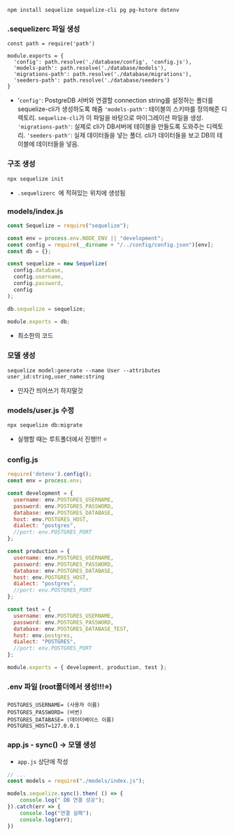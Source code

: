 ```
npm install sequelize sequelize-cli pg pg-hstore dotenv
```



### .sequelizerc 파일 생성

```
const path = require('path')

module.exports = {
  'config': path.resolve('./database/config', 'config.js'),
  'models-path': path.resolve('./database/models'),
  'migrations-path': path.resolve('./database/migrations'),
  'seeders-path': path.resolve('./database/seeders')
}
```

- '`config'`: PostgreDB 서버와 연결할 connection string를 설정하는 폴더를 sequelize-cli가 생성하도록 해줌
  `'models-path'`: 테이블의 스키마를 정의해준 디렉토리. `sequelize-cli`가 이 파일을 바탕으로 마이그레이션 파일을 생성.
  `'migrations-path'`: 실제로 cli가 DB서버에 테이블을 만들도록 도와주는 디렉토리.
  `'seeders-path'`: 실제 데이터들을 넣는 폴더. cli가 데이터들을 보고 DB의 테이블에 데이터들을 넣음.




### 구조 생성

```
npx sequelize init
```

- `.sequelizerc `에 적혀있는 위치에 생성됨



### models/index.js

```js
const Sequelize = require("sequelize");

const env = process.env.NODE_ENV || "development";
const config = require(__dirname + "/../config/config.json")[env];
const db = {};

const sequelize = new Sequelize(
  config.database,
  config.username,
  config.password,
  config
);

db.sequelize = sequelize;

module.exports = db;
```

- 최소한의 코드



### 모델 생성

```
sequelize model:generate --name User --attributes user_id:string,user_name:string
```

- 인자간 띄어쓰기 하지말것



### models/user.js 수정

```
npx sequelize db:migrate
```

- 실행할 때는 루트폴더에서 진행!!! ⭐



###  config.js

``` js
require('dotenv').config();
const env = process.env;

const development = {
  username: env.POSTGRES_USERNAME,
  password: env.POSTGRES_PASSWORD,
  database: env.POSTGRES_DATABASE,
  host: env.POSTGRES_HOST,
  dialect: "postgres",
  //port: env.POSTGRES_PORT
};

const production = {
  username: env.POSTGRES_USERNAME,
  password: env.POSTGRES_PASSWORD,
  database: env.POSTGRES_DATABASE,
  host: env.POSTGRES_HOST,
  dialect: "postgres",
  //port: env.POSTGRES_PORT
};

const test = {
  username: env.POSTGRES_USERNAME,
  password: env.POSTGRES_PASSWORD,
  database: env.POSTGRES_DATABASE_TEST,
  host: env.postgres,
  dialect: "POSTGRES",
  //port: env.POSTGRES_PORT
};

module.exports = { development, production, test };
```



### .env 파일 (root폴더에서 생성!!!⭐)

```
POSTGRES_USERNAME= (사용자 이름)
POSTGRES_PASSWORD= (비번)
POSTGRES_DATABASE= (데이터베이스 이름)
POSTGRES_HOST=127.0.0.1
```



### app.js - sync()  -> 모델 생성

- `app.js` 상단에 작성

```js
// ... 
const models = require("./models/index.js");

models.sequelize.sync().then( () => {
    console.log(" DB 연결 성공");
}).catch(err => {
    console.log("연결 실패");
    console.log(err);
})
```

